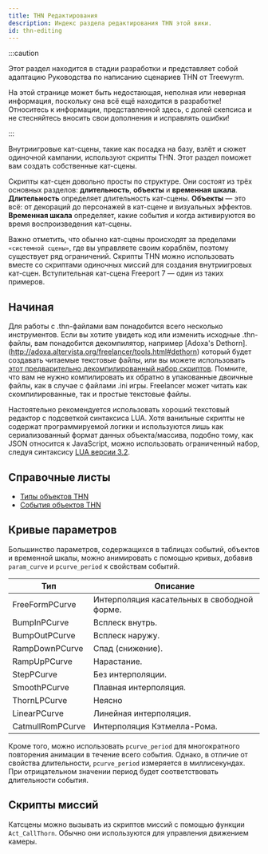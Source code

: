 ```yaml
---
title: THN Редактирования
description: Индекс раздела редактирования THN этой вики.
id: thn-editing
---
```


:::caution

Этот раздел находится в стадии разработки и представляет собой адаптацию Руководства по написанию сценариев THN от Treewyrm.

На этой странице может быть недостающая, неполная или неверная информация, поскольку она всё ещё находится в разработке! Относитесь к информации, представленной здесь, с долей скепсиса и не стесняйтесь вносить свои дополнения и исправлять ошибки!

:::

Внутриигровые кат-сцены, такие как посадка на базу, взлёт и сюжет одиночной кампании, используют скрипты THN. Этот раздел поможет вам создать собственные кат-сцены.

Скрипты кат-сцен довольно просты по структуре. Они состоят из трёх основных разделов: **длительность**, **объекты** и **временная шкала**. **Длительность** определяет длительность кат-сцены. **Объекты** — это всё: от декораций до персонажей в кат-сцене и визуальных эффектов. **Временная шкала** определяет, какие события и когда активируются во время воспроизведения кат-сцены.

Важно отметить, что обычно кат-сцены происходят за пределами `«системной сцены»`, где вы управляете своим кораблём, поэтому существует ряд ограничений. Скрипты THN можно использовать вместе со скриптами одиночных миссий для создания внутриигровых кат-сцен. Вступительная кат-сцена Freeport 7 — один из таких примеров.

## Начиная

Для работы с .thn-файлами вам понадобится всего несколько инструментов. Если вы хотите увидеть код или изменить исходные .thn-файлы, вам понадобится декомпилятор, например [Adoxa's Dethorn].(http://adoxa.altervista.org/freelancer/tools.html#dethorn) который будет создавать читаемые текстовые файлы, или вы можете использовать [этот предварительно декомпилированный набор скриптов](https://github.com/TheStarport/freelancer-dethorned). Помните, что вам не нужно компилировать их обратно в упакованные двоичные файлы, как в случае с файлами .ini игры. Freelancer может читать как скомпилированные, так и простые текстовые файлы.

Настоятельно рекомендуется использовать хороший текстовый редактор с подсветкой синтаксиса LUA. Хотя ванильные скрипты не содержат программируемой логики и используются лишь как сериализованный формат данных объекта/массива, подобно тому, как JSON относится к JavaScript, можно использовать ограниченный набор, следуя синтаксису [LUA версии 3.2](https://www.lua.org/manual/3.2/manual.html).

## Справочные листы

- [Типы объектов THN](./thorn-objects.md)
- [События объектов THN](./thorn-events.md)

## Кривые параметров

Большинство параметров, содержащихся в таблицах событий, объектов и временной шкалы, можно анимировать с помощью кривых, добавив `param_curve` и `pcurve_period` к свойствам событий.

| Тип              | Описание                                    |
| ---------------- | ------------------------------------------- |
| FreeFormPCurve   | Интерполяция касательных в свободной форме. |
| BumpInPCurve     | Всплеск внутрь.                             |
| BumpOutPCurve    | Всплеск наружу.                             |
| RampDownPCurve   | Спад (снижение).                            |
| RampUpPCurve     | Нарастание.                                 |
| StepPCurve       | Без интерполяции.                           |
| SmoothPCurve     | Плавная интерполяция.                       |
| ThornLPCurve     | Неясно                                      |
| LinearPCurve     | Линейная интерполяция.                      |
| CatmullRomPCurve | Интерполяция Кэтмелла-Рома.                 |

Кроме того, можно использовать `pcurve_period` для многократного повторения анимации в течение всего события. Однако, в отличие от свойства длительности, `pcurve_period` измеряется в миллисекундах. При отрицательном значении период будет соответствовать длительности события.

## Скрипты миссий

Катсцены можно вызывать из скриптов миссий с помощью функции `Act_CallThorn`. Обычно они используются для управления движением камеры.
